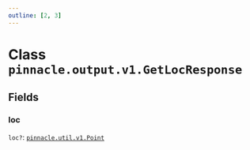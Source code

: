 ```yaml
---
outline: [2, 3]
---
```


# Class `pinnacle.output.v1.GetLocResponse`




## Fields

### loc <Badge type="danger" text="nullable" />

`loc?`: <code><a href="/lua-reference/classes/pinnacle.util.v1.Point">pinnacle.util.v1.Point</a></code>




